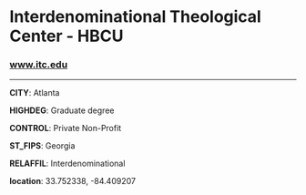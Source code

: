 # Interdenominational Theological Center - HBCU
### www.itc.edu
---
**CITY**: Atlanta

**HIGHDEG**: Graduate degree

**CONTROL**: Private Non-Profit

**ST_FIPS**: Georgia

**RELAFFIL**: Interdenominational

**location**: 33.752338, -84.409207